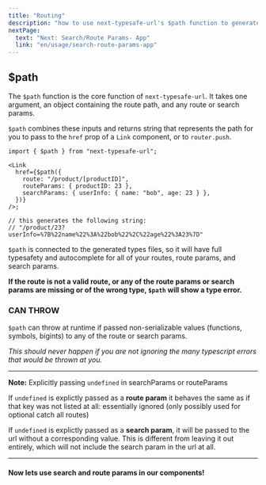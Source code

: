 ```yaml
---
title: "Routing"
description: "how to use next-typesafe-url's $path function to generate links"
nextPage:
  text: "Next: Search/Route Params- App"
  link: "en/usage/search-route-params-app"
---
```


## $path

The `$path` function is the core function of `next-typesafe-url`. It takes one argument, an object containing the route path, and any route or search params.

`$path` combines these inputs and returns string that represents the path for you to pass to the `href` prop of a `Link` component, or to `router.push`.

```tsx
import { $path } from "next-typesafe-url";

<Link
  href={$path({
    route: "/product/[productID]",
    routeParams: { productID: 23 },
    searchParams: { userInfo: { name: "bob", age: 23 } },
  })}
/>;

// this generates the following string:
// "/product/23?userInfo=%7B%22name%22%3A%22bob%22%2C%22age%22%3A23%7D"
```

`$path` is connected to the generated types files, so it will have full typesafety and autocomplete for all of your routes, route params, and search params.

**If the route is not a valid route, or any of the route params or search params are missing or of the wrong type, `$path` will show a type error.**

### CAN THROW

`$path` can throw at runtime if passed non-serializable values (functions, symbols, bigints) to any of the route or search params.

_This should never happen if you are not ignoring the many typescript errors that would be thrown at you._

---

**Note:** Explicitly passing `undefined` in searchParams or routeParams

If `undefined` is explictly passed as a **route param** it behaves the same as if that key was not listed at all: essentially ignored (only possibly used for optional catch all routes)

If `undefined` is explictly passed as a **search param**, it will be passed to the url without a corresponding value. This is different from leaving it out entirely, which will not include the search param in the url at all.

---

<h4 class="idk-why">Now lets use search and route params in our components!</h4>
<style>
  .idk-why {
    margin-bottom: 40px;
  }
</style>
